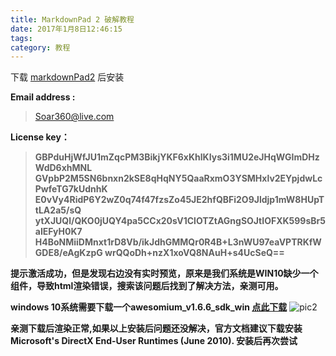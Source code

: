```yaml
---
title: MarkdownPad 2 破解教程
date: 2017年1月8日12:46:15
tags:
category: 教程
---
```


下载 [markdownPad2](http://markdownpad.com/) 后安装

**Email address :**
>Soar360@live.com
<!--more-->

**License key：**
>**GBPduHjWfJU1mZqcPM3BikjYKF6xKhlKIys3i1MU2eJHqWGImDHzWdD6xhMNL
>GVpbP2M5SN6bnxn2kSE8qHqNY5QaaRxmO3YSMHxlv2EYpjdwLcPwfeTG7kUdnhK
>E0vVy4RidP6Y2wZ0q74f47fzsZo45JE2hfQBFi2O9Jldjp1mW8HUpTtLA2a5/sQ
>ytXJUQl/QKO0jUQY4pa5CCx20sV1ClOTZtAGngSOJtIOFXK599sBr5aIEFyH0K7
>H4BoNMiiDMnxt1rD8Vb/ikJdhGMMQr0R4B+L3nWU97eaVPTRKfWGDE8/eAgKzpG
>wrQQoDh+nzX1xoVQ8NAuH+s4UcSeQ==**

**提示激活成功，但是发现右边没有实时预览，原来是我们系统是WIN10缺少一个组件，导致html渲染错误，搜索该问题后找到了解决方法，亲测可用。**

**windows 10系统需要下载一个awesomium_v1.6.6_sdk_win  [点此下载](http://markdownpad.com/download/awesomium_v1.6.6_sdk_win.exe)**
![pic2](http://img.blog.csdn.net/20160809040016673)

**亲测下载后渲染正常,如果以上安装后问题还没解决，官方文档建议下载安装 Microsoft's DirectX End-User Runtimes (June 2010). 安装后再次尝试**
